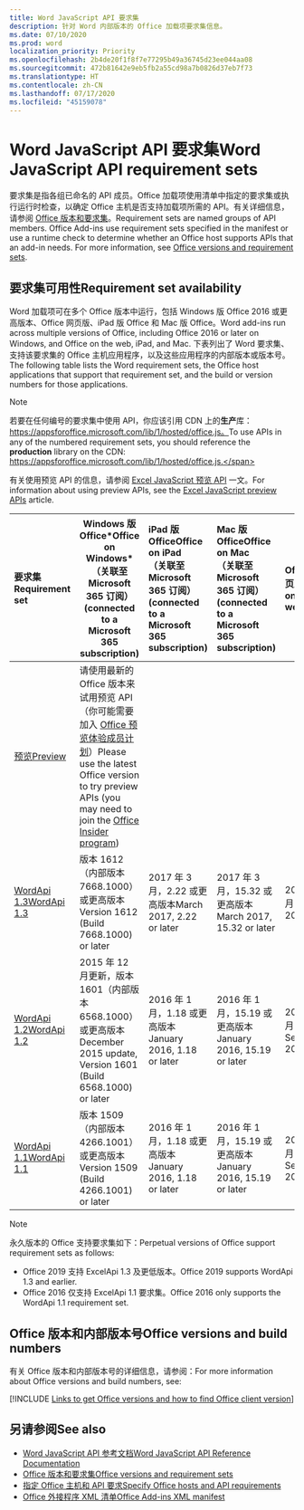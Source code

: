 ```yaml
---
title: Word JavaScript API 要求集
description: 针对 Word 内部版本的 Office 加载项要求集信息。
ms.date: 07/10/2020
ms.prod: word
localization_priority: Priority
ms.openlocfilehash: 2b4de20f1f8f7e77295b49a36745d23ee044aa08
ms.sourcegitcommit: 472b81642e9eb5fb2a55cd98a7b0826d37eb7f73
ms.translationtype: HT
ms.contentlocale: zh-CN
ms.lasthandoff: 07/17/2020
ms.locfileid: "45159078"
---
```

# <a name="word-javascript-api-requirement-sets"></a><span data-ttu-id="9edcf-103">Word JavaScript API 要求集</span><span class="sxs-lookup"><span data-stu-id="9edcf-103">Word JavaScript API requirement sets</span></span>

<span data-ttu-id="9edcf-p101">要求集是指各组已命名的 API 成员。Office 加载项使用清单中指定的要求集或执行运行时检查，以确定 Office 主机是否支持加载项所需的 API。有关详细信息，请参阅 [Office 版本和要求集](../../develop/office-versions-and-requirement-sets.md)。</span><span class="sxs-lookup"><span data-stu-id="9edcf-p101">Requirement sets are named groups of API members. Office Add-ins use requirement sets specified in the manifest or use a runtime check to determine whether an Office host supports APIs that an add-in needs. For more information, see [Office versions and requirement sets](../../develop/office-versions-and-requirement-sets.md).</span></span>

## <a name="requirement-set-availability"></a><span data-ttu-id="9edcf-107">要求集可用性</span><span class="sxs-lookup"><span data-stu-id="9edcf-107">Requirement set availability</span></span>

<span data-ttu-id="9edcf-108">Word 加载项可在多个 Office 版本中运行，包括 Windows 版 Office 2016 或更高版本、Office 网页版、iPad 版 Office 和 Mac 版 Office。</span><span class="sxs-lookup"><span data-stu-id="9edcf-108">Word add-ins run across multiple versions of Office, including Office 2016 or later on Windows, and Office on the web, iPad, and Mac.</span></span> <span data-ttu-id="9edcf-109">下表列出了 Word 要求集、支持该要求集的 Office 主机应用程序，以及这些应用程序的内部版本或版本号。</span><span class="sxs-lookup"><span data-stu-id="9edcf-109">The following table lists the Word requirement sets, the Office host applications that support that requirement set, and the build or version numbers for those applications.</span></span>

> [!NOTE]
> <span data-ttu-id="9edcf-110">若要在任何编号的要求集中使用 API，你应该引用 CDN 上的**生产**库：https://appsforoffice.microsoft.com/lib/1/hosted/office.js。</span><span class="sxs-lookup"><span data-stu-id="9edcf-110">To use APIs in any of the numbered requirement sets, you should reference the **production** library on the CDN: https://appsforoffice.microsoft.com/lib/1/hosted/office.js.</span></span>
>
> <span data-ttu-id="9edcf-111">有关使用预览 API 的信息，请参阅 [Excel JavaScript 预览 API](word-preview-apis.md) 一文。</span><span class="sxs-lookup"><span data-stu-id="9edcf-111">For information about using preview APIs, see the [Excel JavaScript preview APIs](word-preview-apis.md) article.</span></span>

|  <span data-ttu-id="9edcf-112">要求集</span><span class="sxs-lookup"><span data-stu-id="9edcf-112">Requirement set</span></span>  |   <span data-ttu-id="9edcf-113">Windows 版 Office\*</span><span class="sxs-lookup"><span data-stu-id="9edcf-113">Office on Windows\*</span></span><br><span data-ttu-id="9edcf-114">（关联至 Microsoft 365 订阅）</span><span class="sxs-lookup"><span data-stu-id="9edcf-114">(connected to a Microsoft 365 subscription)</span></span>  |  <span data-ttu-id="9edcf-115">iPad 版 Office</span><span class="sxs-lookup"><span data-stu-id="9edcf-115">Office on iPad</span></span><br><span data-ttu-id="9edcf-116">（关联至 Microsoft 365 订阅）</span><span class="sxs-lookup"><span data-stu-id="9edcf-116">(connected to a Microsoft 365 subscription)</span></span>  |  <span data-ttu-id="9edcf-117">Mac 版 Office</span><span class="sxs-lookup"><span data-stu-id="9edcf-117">Office on Mac</span></span><br><span data-ttu-id="9edcf-118">（关联至 Microsoft 365 订阅）</span><span class="sxs-lookup"><span data-stu-id="9edcf-118">(connected to a Microsoft 365 subscription)</span></span>  | <span data-ttu-id="9edcf-119">Office 网页版</span><span class="sxs-lookup"><span data-stu-id="9edcf-119">Office on the web</span></span>  |
|:-----|-----|:-----|:-----|:-----|
| [<span data-ttu-id="9edcf-120">预览</span><span class="sxs-lookup"><span data-stu-id="9edcf-120">Preview</span></span>](word-preview-apis.md) | <span data-ttu-id="9edcf-121">请使用最新的 Office 版本来试用预览 API（你可能需要加入 [Office 预览体验成员计划](https://insider.office.com)）</span><span class="sxs-lookup"><span data-stu-id="9edcf-121">Please use the latest Office version to try preview APIs (you may need to join the [Office Insider program](https://insider.office.com))</span></span> |
| [<span data-ttu-id="9edcf-122">WordApi 1.3</span><span class="sxs-lookup"><span data-stu-id="9edcf-122">WordApi 1.3</span></span>](word-api-1-3-requirement-set.md) | <span data-ttu-id="9edcf-123">版本 1612（内部版本 7668.1000）或更高版本</span><span class="sxs-lookup"><span data-stu-id="9edcf-123">Version 1612 (Build 7668.1000) or later</span></span>| <span data-ttu-id="9edcf-124">2017 年 3 月，2.22 或更高版本</span><span class="sxs-lookup"><span data-stu-id="9edcf-124">March 2017, 2.22 or later</span></span> | <span data-ttu-id="9edcf-125">2017 年 3 月，15.32 或更高版本</span><span class="sxs-lookup"><span data-stu-id="9edcf-125">March 2017, 15.32 or later</span></span>| <span data-ttu-id="9edcf-126">2017 年 3 月</span><span class="sxs-lookup"><span data-stu-id="9edcf-126">March 2017</span></span> |
| [<span data-ttu-id="9edcf-127">WordApi 1.2</span><span class="sxs-lookup"><span data-stu-id="9edcf-127">WordApi 1.2</span></span>](word-api-1-2-requirement-set.md) | <span data-ttu-id="9edcf-128">2015 年 12 月更新，版本 1601（内部版本 6568.1000）或更高版本</span><span class="sxs-lookup"><span data-stu-id="9edcf-128">December 2015 update, Version 1601 (Build 6568.1000) or later</span></span> | <span data-ttu-id="9edcf-129">2016 年 1 月，1.18 或更高版本</span><span class="sxs-lookup"><span data-stu-id="9edcf-129">January 2016, 1.18 or later</span></span> | <span data-ttu-id="9edcf-130">2016 年 1 月，15.19 或更高版本</span><span class="sxs-lookup"><span data-stu-id="9edcf-130">January 2016, 15.19 or later</span></span>| <span data-ttu-id="9edcf-131">2016 年 9 月</span><span class="sxs-lookup"><span data-stu-id="9edcf-131">September 2016</span></span> |
| [<span data-ttu-id="9edcf-132">WordApi 1.1</span><span class="sxs-lookup"><span data-stu-id="9edcf-132">WordApi 1.1</span></span>](word-api-1-1-requirement-set.md) | <span data-ttu-id="9edcf-133">版本 1509（内部版本 4266.1001）或更高版本</span><span class="sxs-lookup"><span data-stu-id="9edcf-133">Version 1509 (Build 4266.1001) or later</span></span>| <span data-ttu-id="9edcf-134">2016 年 1 月，1.18 或更高版本</span><span class="sxs-lookup"><span data-stu-id="9edcf-134">January 2016, 1.18 or later</span></span> | <span data-ttu-id="9edcf-135">2016 年 1 月，15.19 或更高版本</span><span class="sxs-lookup"><span data-stu-id="9edcf-135">January 2016, 15.19 or later</span></span>| <span data-ttu-id="9edcf-136">2016 年 9 月</span><span class="sxs-lookup"><span data-stu-id="9edcf-136">September 2016</span></span> |

> [!NOTE]
> <span data-ttu-id="9edcf-137">永久版本的 Office 支持要求集如下：</span><span class="sxs-lookup"><span data-stu-id="9edcf-137">Perpetual versions of Office support requirement sets as follows:</span></span>
>
> - <span data-ttu-id="9edcf-138">Office 2019 支持 ExcelApi 1.3 及更低版本。</span><span class="sxs-lookup"><span data-stu-id="9edcf-138">Office 2019 supports WordApi 1.3 and earlier.</span></span>
> - <span data-ttu-id="9edcf-139">Office 2016 仅支持 ExcelApi 1.1 要求集。</span><span class="sxs-lookup"><span data-stu-id="9edcf-139">Office 2016 only supports the WordApi 1.1 requirement set.</span></span>

## <a name="office-versions-and-build-numbers"></a><span data-ttu-id="9edcf-140">Office 版本和内部版本号</span><span class="sxs-lookup"><span data-stu-id="9edcf-140">Office versions and build numbers</span></span>

<span data-ttu-id="9edcf-141">有关 Office 版本和内部版本号的详细信息，请参阅：</span><span class="sxs-lookup"><span data-stu-id="9edcf-141">For more information about Office versions and build numbers, see:</span></span>

[!INCLUDE [Links to get Office versions and how to find Office client version](../../includes/links-get-office-versions-builds.md)]

## <a name="see-also"></a><span data-ttu-id="9edcf-142">另请参阅</span><span class="sxs-lookup"><span data-stu-id="9edcf-142">See also</span></span>

- [<span data-ttu-id="9edcf-143">Word JavaScript API 参考文档</span><span class="sxs-lookup"><span data-stu-id="9edcf-143">Word JavaScript API Reference Documentation</span></span>](/javascript/api/word)
- [<span data-ttu-id="9edcf-144">Office 版本和要求集</span><span class="sxs-lookup"><span data-stu-id="9edcf-144">Office versions and requirement sets</span></span>](../../develop/office-versions-and-requirement-sets.md)
- [<span data-ttu-id="9edcf-145">指定 Office 主机和 API 要求</span><span class="sxs-lookup"><span data-stu-id="9edcf-145">Specify Office hosts and API requirements</span></span>](../../develop/specify-office-hosts-and-api-requirements.md)
- [<span data-ttu-id="9edcf-146">Office 外接程序 XML 清单</span><span class="sxs-lookup"><span data-stu-id="9edcf-146">Office Add-ins XML manifest</span></span>](../../develop/add-in-manifests.md)
